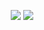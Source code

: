 <p align="center">
    <img src="https://github-readme-stats.vercel.app/api?username=railto&count_private=true&show_icons=true&hide_title=true&theme=cobalt" />
    <img src="https://github-readme-stats.vercel.app/api/top-langs/?username=railto&layout=compact&theme=cobalt" />
</p>